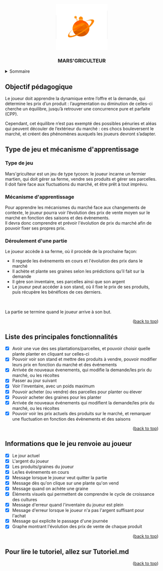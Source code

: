 <a name="readme-top"></a>

<!-- LOGO DU PROJET -->
<div align="center">
    <img src="images/MARSgriculture_logo.png" alt="Logo" width="170" height="150">
<h3 align="center">MARS'GRICULTEUR</h3>
</div>

<!-- SOMMAIRE -->
<details>
  <summary>Sommaire</summary>
  <ol>
    <li><a href="#objectif-pedagogique">Objectif pédagogique</a></li>
    <li><a href="#type-de-jeu-et-mecanisme-dapprentissage">Type de jeu et mécanisme d'apprentissage</a>
        <ul>
            <li><a href="#type-de-jeu">Type de jeu</a></li>
            <li><a href="#mecanisme-dapprentissage">Mécanismes d'apprentissage</a></li>
            <li><a href="deroulement-dune-partie">Déroulement d'une partie</a></li>
        </ul>   
    </li>
    <li><a href="#liste-des-principales-fonctionnalites">Liste des principales fonctionnalités</a></li>
    <li><a href="#renvoie">Informations que le jeu renvoie au joueur</a></li>
    <li><a href="#tuto">Tutoriel</a></li>
  </ol>
</details>

<!-- OBJECTIF PEDAGOGIQUE -->

<a name="objectif-pedagogique"></a>

## Objectif pédagogique

Le joueur doit apprendre la dynamique entre l’offre et la demande, qui détermine les prix d’un produit : l’augmentation ou diminution de celles-ci cherche un équilibre, jusqu’à retrouver une concurrence pure et parfaite (CPP). <br>

Cependant, cet équilibre n’est pas exempté des possibles pénuries et aléas qui peuvent découler de l’extérieur du marché : ces chocs bouleversent le marché, et créent des phénomènes auxquels les joueurs devront s’adapter.

<!-- TYPE DE JEU ET MECANISME D'APPRENTISSAGE -->

<a name="type-de-jeu-et-mecanisme-dapprentissage"></a>

## Type de jeu et mécanisme d'apprentissage

### Type de jeu

<a name="type-de-jeu"></a>

Mars'griculteur est un jeu de type tycoon: le joueur incarne un fermier martien, qui doit gérer sa ferme, vendre ses produits et gérer ses parcelles. Il doit faire face aux fluctuations du marché, et être prêt à tout imprévu.

### Mécanisme d'apprentissage

<a name="mecanisme-dapprentissage"></a>

Pour apprendre les mécanismes du marché face aux changements de contexte, le joueur pourra voir l’évolution des prix de vente moyen sur le marché en fonction des saisons et des évènements. <br>
Il devra donc comprendre et prévoir l'évolution de prix du marché afin de pouvoir fixer ses propres prix.

### Déroulement d'une partie

Le joueur accède à sa ferme, où il procède de la prochaine façon:

- Il regarde les événements en cours et l'évolution des prix dans le marché
- Il achète et plante ses graines selon les prédictions qu’il fait sur la demande
- Il gère son inventaire, ses parcelles ainsi que son argent
- Le joueur peut accéder à son stand, où il fixe le prix de ses produits, puis récupère les bénéfices de ces derniers.

<br><br> La partie se termine quand le joueur arrive à son but.

<p align="right">(<a href="#readme-top">back to top</a>)</p>

<!-- LISTE DES PRINCIPALES FONCTIONNALITES -->

<a name="liste-des-principales-fonctionnalites"></a>

## Liste des principales fonctionnalités

- [x] Avoir une vue des ses plantations/parcelles, et pouvoir choisir quelle plante planter en cliquant sur celles-ci
- [x] Pouvoir voir son stand et mettre des produits à vendre, pouvoir modifier leurs prix en fonction du marché et des événements
- [x] Arrivée de nouveaux évenements, qui modifie la demande/les prix du marché, ou les récoltes
- [x] Passer au jour suivant
- [x] Voir l'inventaire, avec un poids maximum
- [x] Pouvoir acheter (ou vendre) des parcelles pour planter ou élever
- [x] Pouvoir acheter des graines pour les planter
- [x] Arrivée de nouveaux événements qui modifient la demande/les prix du marché, ou les récoltes
- [x] Pouvoir voir les prix actuels des produits sur le marché, et remarquer une fluctuation en fonction des évènements et des saisons
<p align="right">(<a href="#readme-top">back to top</a>)</p>

<!-- INFORMATIONS QUE LE JEU RENVOIE AU JOUEUR -->

<a name="Informations-que-le-jeu-renvoi-au-joueur"></a>

## Informations que le jeu renvoie au joueur

- [x] Le jour actuel
- [x] L'argent du joueur
- [x] Les produits/graines du joueur
- [x] Le/les événements en cours
- [x] Message lorsque le joueur veut quitter la partie
- [x] Message dès qu'on clique sur une plante qu'on vend
- [x] Message quand on achète une graine
- [x] Éléments visuels qui permettent de comprendre le cycle de croissance des cultures
- [x] Message d'erreur quand l'inventaire du joueur est plein
- [x] Message d'erreur lorsque le joueur n'a pas l'argent suffisant pour l'achat
- [x] Message qui explicite le passage d'une journée
- [x] Graphe montrant l'évolution des prix de vente de chaque produit

<p align="right">(<a href="#readme-top">back to top</a>)</p>

<!-- TUTORIEL -->

<a name="Tutoriel"></a>

## Pour lire le tutoriel, allez sur Tutoriel.md

<p align="right">(<a href="#readme-top">back to top</a>)</p>
